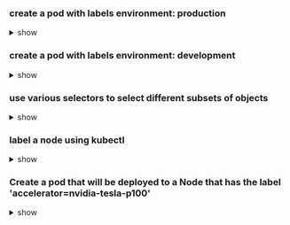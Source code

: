 ### create a pod with labels environment: production

<details><summary>show</summary>
<p>

```bash
vim my-production-label-pod.yaml
```

```YAML
apiVersion: v1
kind: Pod
metadata:
  name: my-production-label-pod
  labels:
    app: my-app
    environment: production
spec:
  containers:
  - name: nginx
    image: nginx
```

```bash
kubectl create -f my-production-label-pod
```

</p>
</details>


### create a pod with labels environment: development

<details><summary>show</summary>
<p>

```bash
vim my-development-label-pod.yaml
```

```YAML
apiVersion: v1
kind: Pod
metadata:
  name: my-development-label-pod
  labels:
    app: my-app
    environment: development
spec:
  containers:
  - name: nginx
    image: nginx
```

```bash
kubectl create -f my-development-label-pod.yaml
```

</p>
</details>

### use various selectors to select different subsets of objects

<details><summary>show</summary>
<p>

```bash
kubectl get pod -l environment=development
kubectl get pod -l environment=production
kubectl get pods -l environment!=production

kubectl get pods -l 'environment in (development,production)'

kubectl get pods -l app=my-app,environment=production
```

</p>
</details>

### label a node using kubectl 

<details><summary>show</summary>
<p>

```bash
kubectl label node <node_name> accelerator=nvidia-tesla-p100
```

</p>
</details>

### Create a pod that will be deployed to a Node that has the label 'accelerator=nvidia-tesla-p100'

<details><summary>show</summary>
<p>

We can use the 'nodeSelector' property on the Pod YAML:

```YAML
apiVersion: v1
kind: Pod
metadata:
  name: cuda-test
spec:
  containers:
    - name: cuda-test
      image: "k8s.gcr.io/cuda-vector-add:v0.1"
  nodeSelector: # add this
    accelerator: nvidia-tesla-p100 # the slection label
```

You can easily find out where in the YAML it should be placed by:

```bash
kubectl explain po.spec
```

</p>
</details>
